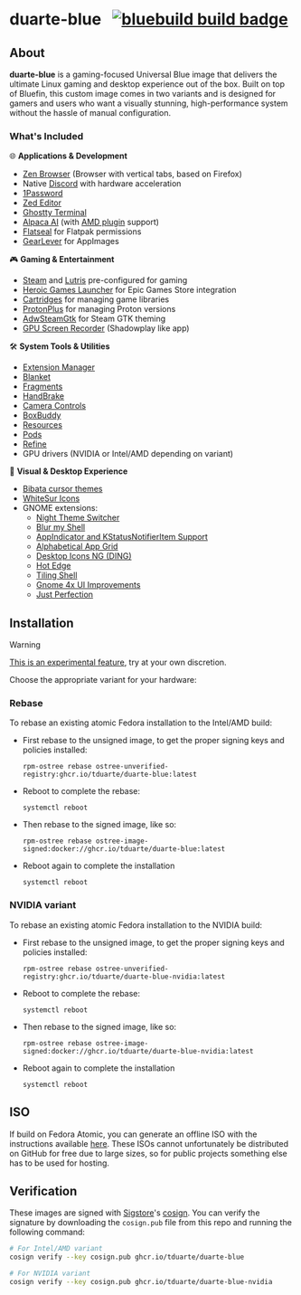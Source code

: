 # duarte-blue &nbsp; [![bluebuild build badge](https://github.com/tduarte/duarte-blue/actions/workflows/build.yml/badge.svg)](https://github.com/tduarte/duarte-blue/actions/workflows/build.yml)

## About

**duarte-blue** is a gaming-focused Universal Blue image that delivers the ultimate Linux gaming and desktop experience out of the box. Built on top of Bluefin, this custom image comes in two variants and is designed for gamers and users who want a visually stunning, high-performance system without the hassle of manual configuration.

### What's Included

🌐 **Applications & Development**
- [Zen Browser](https://flathub.org/apps/app.zen_browser.zen) (Browser with vertical tabs, based on Firefox)
- Native [Discord](https://discord.com/) with hardware acceleration
- [1Password](https://1password.com/)
- [Zed Editor](https://zed.dev/)
- [Ghostty Terminal](https://ghostty.org/)
- [Alpaca AI](https://flathub.org/apps/com.jeffser.Alpaca) (with [AMD plugin](https://flathub.org/apps/com.jeffser.Alpaca.Plugins.AMD) support)
- [Flatseal](https://flathub.org/apps/com.github.tchx84.Flatseal) for Flatpak permissions
- [GearLever](https://flathub.org/apps/it.mijorus.gearlever) for AppImages

🎮 **Gaming & Entertainment**
- [Steam](https://flathub.org/apps/com.valvesoftware.Steam) and [Lutris](https://flathub.org/apps/net.lutris.Lutris) pre-configured for gaming
- [Heroic Games Launcher](https://flathub.org/apps/com.heroicgameslauncher.hgl) for Epic Games Store integration
- [Cartridges](https://flathub.org/apps/page.kramo.Cartridges) for managing game libraries
- [ProtonPlus](https://flathub.org/apps/com.vysp3r.ProtonPlus) for managing Proton versions
- [AdwSteamGtk](https://flathub.org/apps/io.github.Foldex.AdwSteamGtk) for Steam GTK theming
- [GPU Screen Recorder](https://flathub.org/apps/com.dec05eba.gpu_screen_recorder) (Shadowplay like app)

🛠️ **System Tools & Utilities**
- [Extension Manager](https://flathub.org/apps/com.mattjakeman.ExtensionManager)
- [Blanket](https://flathub.org/apps/com.rafaelmardojai.Blanket)
- [Fragments](https://flathub.org/apps/de.haeckerfelix.Fragments)
- [HandBrake](https://flathub.org/apps/fr.handbrake.ghb)
- [Camera Controls](https://flathub.org/apps/hu.irl.cameractrls)
- [BoxBuddy](https://flathub.org/apps/io.github.dvlv.boxbuddyrs)
- [Resources](https://flathub.org/apps/net.nokyan.Resources)
- [Pods](https://flathub.org/apps/com.github.marhkb.Pods)
- [Refine](https://flathub.org/apps/page.tesk.Refine)
- GPU drivers (NVIDIA or Intel/AMD depending on variant)

🎨 **Visual & Desktop Experience**
- [Bibata cursor themes](https://github.com/ful1e5/Bibata_Cursor)
- [WhiteSur Icons](https://github.com/vinceliuice/WhiteSur-icon-theme)
- GNOME extensions:
  - [Night Theme Switcher](https://extensions.gnome.org/extension/2236/night-theme-switcher/)
  - [Blur my Shell](https://extensions.gnome.org/extension/3193/blur-my-shell/)
  - [AppIndicator and KStatusNotifierItem Support](https://extensions.gnome.org/extension/615/appindicator-support/)
  - [Alphabetical App Grid](https://extensions.gnome.org/extension/4269/alphabetical-app-grid/)
  - [Desktop Icons NG (DING)](https://extensions.gnome.org/extension/2087/desktop-icons-ng-ding/)
  - [Hot Edge](https://extensions.gnome.org/extension/4222/hot-edge/)
  - [Tiling Shell](https://extensions.gnome.org/extension/7065/tiling-shell/)
  - [Gnome 4x UI Improvements](https://extensions.gnome.org/extension/4158/gnome-40-ui-improvements/)
  - [Just Perfection](https://extensions.gnome.org/extension/3843/just-perfection/)

## Installation

> [!WARNING]
> [This is an experimental feature](https://www.fedoraproject.org/wiki/Changes/OstreeNativeContainerStable), try at your own discretion.

Choose the appropriate variant for your hardware:

### Rebase

To rebase an existing atomic Fedora installation to the Intel/AMD build:

- First rebase to the unsigned image, to get the proper signing keys and policies installed:
  ```
  rpm-ostree rebase ostree-unverified-registry:ghcr.io/tduarte/duarte-blue:latest
  ```
- Reboot to complete the rebase:
  ```
  systemctl reboot
  ```
- Then rebase to the signed image, like so:
  ```
  rpm-ostree rebase ostree-image-signed:docker://ghcr.io/tduarte/duarte-blue:latest
  ```
- Reboot again to complete the installation
  ```
  systemctl reboot
  ```

### NVIDIA variant

To rebase an existing atomic Fedora installation to the NVIDIA build:

- First rebase to the unsigned image, to get the proper signing keys and policies installed:
  ```
  rpm-ostree rebase ostree-unverified-registry:ghcr.io/tduarte/duarte-blue-nvidia:latest
  ```
- Reboot to complete the rebase:
  ```
  systemctl reboot
  ```
- Then rebase to the signed image, like so:
  ```
  rpm-ostree rebase ostree-image-signed:docker://ghcr.io/tduarte/duarte-blue-nvidia:latest
  ```
- Reboot again to complete the installation
  ```
  systemctl reboot
  ```

## ISO

If build on Fedora Atomic, you can generate an offline ISO with the instructions available [here](https://blue-build.org/learn/universal-blue/#fresh-install-from-an-iso). These ISOs cannot unfortunately be distributed on GitHub for free due to large sizes, so for public projects something else has to be used for hosting.

## Verification

These images are signed with [Sigstore](https://www.sigstore.dev/)'s [cosign](https://github.com/sigstore/cosign). You can verify the signature by downloading the `cosign.pub` file from this repo and running the following command:

```bash
# For Intel/AMD variant
cosign verify --key cosign.pub ghcr.io/tduarte/duarte-blue

# For NVIDIA variant
cosign verify --key cosign.pub ghcr.io/tduarte/duarte-blue-nvidia
```
